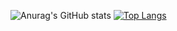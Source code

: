 ![Anurag's GitHub stats](https://github-readme-stats.vercel.app/api?username=MateK23&show_icons=true&theme=tokyonight&count_private)
[![Top Langs](https://github-readme-stats.vercel.app/api/top-langs/?username=MateK23&layout=compact&theme=tokyonight)](https://github.com/anuraghazra/github-readme-stats)


<!--
**MateK23/MateK23** is a ✨ _special_ ✨ repository because its `README.md` (this file) appears on your GitHub profile.

Here are some ideas to get you started:

- 🔭 I’m currently working on ...
- 🌱 I’m currently learning ...
- 👯 I’m looking to collaborate on ...
- 🤔 I’m looking for help with ...
- 💬 Ask me about ...
- 📫 How to reach me: ...
- 😄 Pronouns: ...
- ⚡ Fun fact: ...
-->
